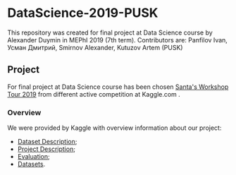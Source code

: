 # DataScience-2019-PUSK
This repository was created for final project at Data Science course by Alexander Duymin in MEPhI 2019 (7th term). Contributors are: Panfilov Ivan, Усман Дмитрий, Smirnov Alexander, Kutuzov Artem (PUSK)
## Project
For final project at Data Science course has been chosen  [Santa's Workshop Tour 2019](https://www.kaggle.com/c/santa-workshop-tour-2019/) from different active competition at Kaggle.com .
### Overview
We were provided by Kaggle with overview information about our project:
 - [Dataset Description](./DataDescriptionKaggle.txt);
 - [Project Description](./DescriptionKaggle.txt);
 - [Evaluation](./EvaluationKaggle.md);
 - [Datasets](./santa-workshop-tour-2019.zip).
